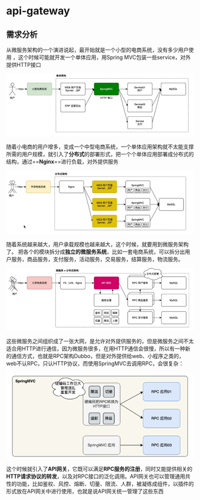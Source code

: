 # api-gateway
## 需求分析

从微服务架构的一个演进说起，最开始就是一个小型的电商系统，没有多少用户使用 ，这个时候可能就开发一个单体应用，用Spring MVC包装一些service，对外提供HTTP接口

![image-20241224093452860](/images/image-20241224093452860.png)

随着小电商的用户增多，变成一个中型电商系统，一个单体应用架构就不太能支撑所需的用户规模，就引入了**分布式**的部署形式，把一个个单体应用部署成分布式的结构，通过==**Nginx**==进行负载，对外提供服务

![image-20241224093811482](/images/image-20241224093811482.png)

随着系统越来越大，用户承载规模也越来越大，这个时候，就要用到微服务架构了。
把各个的模块拆分成**独立的微服务系统**，比如一套电商系统，可以拆分出用户服务，商品服务，支付服务，活动服务，交易服务，结算服务，物流服务。

![image-20241224102101783](/images/image-20241224102101783.png)

这些微服务之间组织成了一张大网，是允许对外提供服务的，但是微服务之间不太适合用HTTP进行通信，因为微服务很多，在用HTTP通信会很慢，所以有一种新的通信方式，也就是RPC架构Dubbo，但是对外提供给web、小程序之类的，web不认RPC，只认HTTP协议，而使用SpringMVC去调用RPC，会很复杂：

![image-20241224102332987](/images/image-20241224102332987.png)

这个时候就引入了**API网关**，它既可以满足**RPC服务的注册**，同时又能提供相关的**HTTP请求协议的转发**，以及对RPC接口的泛化调用。API网关也可以管理通用共性的功能，比如鉴权、风控、熔断、切量、限流、人群，被凝练成组件，以插件的形式放在API网关中进行使用，也就是说API网关统一管理了这些东西
